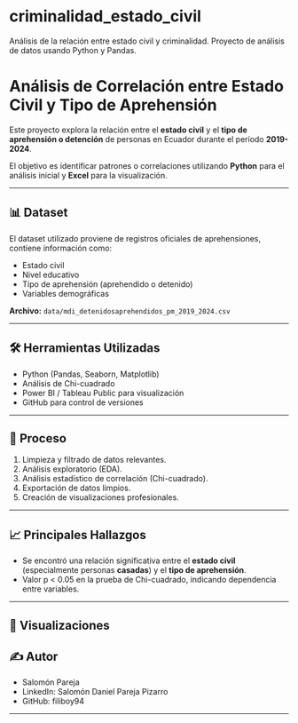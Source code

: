 # criminalidad_estado_civil
Análisis de la relación entre estado civil y criminalidad. Proyecto de análisis de datos usando Python y Pandas.
# Análisis de Correlación entre Estado Civil y Tipo de Aprehensión

Este proyecto explora la relación entre el **estado civil** y el **tipo de aprehensión o detención** de personas en Ecuador durante el período **2019-2024**.

El objetivo es identificar patrones o correlaciones utilizando **Python** para el análisis inicial y **Excel** para la visualización.

---

## 📊 Dataset

El dataset utilizado proviene de registros oficiales de aprehensiones, contiene información como:

- Estado civil
- Nivel educativo
- Tipo de aprehensión (aprehendido o detenido)
- Variables demográficas

**Archivo:** `data/mdi_detenidosaprehendidos_pm_2019_2024.csv`

---

## 🛠️ Herramientas Utilizadas

- Python (Pandas, Seaborn, Matplotlib)
- Análisis de Chi-cuadrado
- Power BI / Tableau Public para visualización
- GitHub para control de versiones

---

## 🚀 Proceso

1. Limpieza y filtrado de datos relevantes.
2. Análisis exploratorio (EDA).
3. Análisis estadístico de correlación (Chi-cuadrado).
4. Exportación de datos limpios.
5. Creación de visualizaciones profesionales.

---

## 📈 Principales Hallazgos

- Se encontró una relación significativa entre el **estado civil** (especialmente personas **casadas**) y el **tipo de aprehensión**.
- Valor p < 0.05 en la prueba de Chi-cuadrado, indicando dependencia entre variables.

---

## 🔗 Visualizaciones



## ✍️ Autor

- Salomón Pareja
- LinkedIn: Salomón Daniel Pareja Pizarro
- GitHub: filiboy94

---
